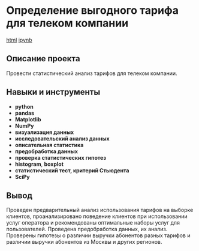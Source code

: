 # Определение выгодного тарифа для телеком компании

[html](https://github.com/TomashA1980/Portfolio_All_Practicum_Projects/blob/main/statistical_data_analysis/statistical_data_analysis.html) [ipynb](https://github.com/TomashA1980/Portfolio_All_Practicum_Projects/blob/main/statistical_data_analysis/statistical_data_analysis.ipynb)

## Описание проекта

Провести статистический анализ тарифов для телеком компании.


## Навыки и инструменты

- **python**
- **pandas**
- **Matplotlib**
- **NumPy**
- **визуализация данных**
- **исследовательский анализ данных**
- **описательная статистика**
- **предобработка данных**
- **проверка статистических гипотез**
- **histogram**, **boxplot**
- **статистический тест, критерий Стьюдента**
- **SciPy**


## Вывод

Проведен предварительный анализ использования тарифов на выборке клиентов,
проанализировано поведение клиентов при использовании услуг оператора и
рекомендованы оптимальные наборы услуг для пользователей. Проведена предобработка
данных, их анализ. Проверены гипотезы о различии выручки абонентов разных тарифов и
различии выручки абонентов из Москвы и других регионов.
